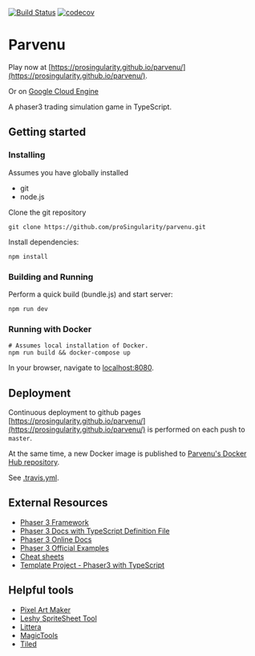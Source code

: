 [![Build Status](https://travis-ci.com/proSingularity/parvenu.svg?branch=master)](https://travis-ci.com/proSingularity/parvenu)
[![codecov](https://codecov.io/gh/proSingularity/parvenu/branch/master/graph/badge.svg)](https://codecov.io/gh/proSingularity/parvenu)

# Parvenu

Play now at [https://prosingularity.github.io/parvenu/](https://prosingularity.github.io/parvenu/).

Or on [Google Cloud Engine](34.90.37.206:80)

A phaser3 trading simulation game in TypeScript.

## Getting started

### Installing

Assumes you have globally installed

- git
- node.js

Clone the git repository

```
git clone https://github.com/proSingularity/parvenu.git
```

Install dependencies:

```
npm install
```

### Building and Running

Perform a quick build (bundle.js) and start server:

```
npm run dev
```

### Running with Docker

```
# Assumes local installation of Docker.
npm run build && docker-compose up
```

In your browser, navigate to [localhost:8080](http://localhost:8080).

## Deployment

Continuous deployment to github pages [https://prosingularity.github.io/parvenu/](https://prosingularity.github.io/parvenu/) is performed on each push to `master`.

At the same time, a new Docker image is published to [Parvenu's Docker Hub repository](https://cloud.docker.com/u/nonbiri/repository/docker/nonbiri/parvenu).

See [.travis.yml](.travis.yml).

## External Resources

- [Phaser 3 Framework](https://github.com/photonstorm/phaser)
- [Phaser 3 Docs with TypeScript Definition File](https://github.com/photonstorm/phaser3-docs)
- [Phaser 3 Online Docs](https://photonstorm.github.io/phaser3-docs/index.html)
- [Phaser 3 Official Examples](https://github.com/photonstorm/phaser3-examples)
- [Cheat sheets](https://github.com/digitsensitive/phaser3-typescript/blob/master/cheatsheets)
- [Template Project - Phaser3 with TypeScript](https://github.com/digitsensitive/phaser3-typescript)

## Helpful tools

- [Pixel Art Maker](http://pixelartmaker.com/)
- [Leshy SpriteSheet Tool](https://www.leshylabs.com/apps/sstool)
- [Littera](http://kvazars.com/littera)
- [MagicTools](https://github.com/ellisonleao/magictools)
- [Tiled](https://www.mapeditor.org)
